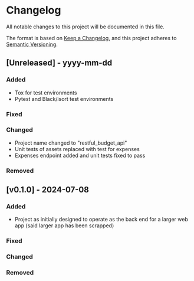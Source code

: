 # Changelog

All notable changes to this project will be documented in this file.

The format is based on [Keep a Changelog](https://keepachangelog.com/en/1.0.0/),
and this project adheres to [Semantic Versioning](https://semver.org/spec/v2.0.0.html).


## [Unreleased] - yyyy-mm-dd

### Added

- Tox for test environments
- Pytest and Black/isort test environments

### Fixed

### Changed

- Project name changed to "restful_budget_api"
- Unit tests of assets replaced with test for expenses
- Expenses endpoint added and unit tests fixed to pass

### Removed

## [v0.1.0] - 2024-07-08

### Added

- Project as initially designed to operate as the back end for a larger web app (said larger app has been scrapped)

### Fixed

### Changed

### Removed

